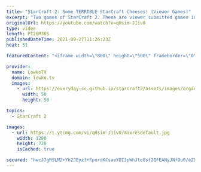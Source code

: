 ```yaml
---
title: "StarCraft 2: Some TERRIBLE StarCraft Cheeses! (Viewer Games)"
excerpt: "Two games of StarCraft 2. These are viewer submitted games in SC2. The first one is a High Diamond/Low Masters level Zerg versus Zerg. The second a High Bronze/Low Silver Protoss versus Protoss. In both of them, the players execute some terrible cheeses.  Support my work on Patreon: http://www.patreon.com/lowkotv"
originalUrl: https://youtube.com/watch?v=qHsim-JIiv0
type: video
length: PT26M36S
publishedDateTime: 2021-09-27T11:26:23Z
heat: 51

featuredContent: "<iframe width=\"800\" height=\"500\" frameborder=\"0\" src=\"https://www.youtube.com/embed/qHsim-JIiv0\" allow=\"accelerometer; autoplay; encrypted-media; gyroscope; picture-in-picture\" allowfullscreen></iframe>"

provider:
  name: LowkoTV
  domain: lowko.tv
  images:
    - url: https://everyday-cc.github.io/starcraft2/assets/images/organizations/lowko.tv-50x50.jpg
      width: 50
      height: 50

topics:
  - StarCraft 2

images:
  - url: https://i.ytimg.com/vi/qHsim-JIiv0/maxresdefault.jpg
    width: 1280
    height: 720
    isCached: true

secured: "hwcJ7gHSLM2+Yh2JEyz3+FporqKCsaeYDI3pWhJte8sf2QFEANyJNfDu0/eZOU/HWJLEE2VexG/Zk0tg2FcThA7IguDYYcL0gv9R+kB/iOIFdKnfiVReXdRg7h4ftYiHCcfrAfNie/bxXYua/5+3cnX4Nj1kA14knOfusHkC49BZqbJCFYqVAj8qDqBhksO4Ky52lcpEOB4Pn16Avx+pxDgUURCiuBkYe4qPWJ6GTiB9RCyQfUhEppctt4gkPx2n2Zlqh1Y/rcks2fIw3Y/S5Ie0Hv5mOFakjOVZlL4cQFeoA30Wkim9f2BzO+OLym+DyuGBCyGP1P0exCrnChk/7p19Wz6UGKZnOkhvzonb7BXkC6bC34IQCtB2c+iGCE0BU0exiGfG6/hQoiNJpUl8k/QBW5KdYOVGA09RPxBNRGpxkslzYxCDK53jn1w+JYSl;PXS1uAE1wQvShSvhhQ4LNA=="
---
```


